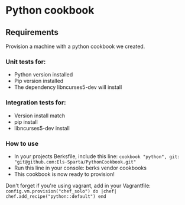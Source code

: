 # Python cookbook
## Requirements
Provision a machine with a python cookbook we created.

### Unit tests for:

- Python version installed
- Pip version installed
- The dependency libncurses5-dev will install

### Integration tests for:

- Version install match
- pip install
- libncurses5-dev install

### How to use
- In your projects Berksfile, include this line:
``cookbook "python", git: "git@github.com:Els-Sparta/PythonCookbook.git" ``
- Run this line in your console:
berks vendor cookbooks
- This cookbook is now ready to provision!

Don't forget if you're using vagrant, add in your Vagrantfile:
``config.vm.provision("chef_solo") do |chef|
    chef.add_recipe("python::default")
  end
``

